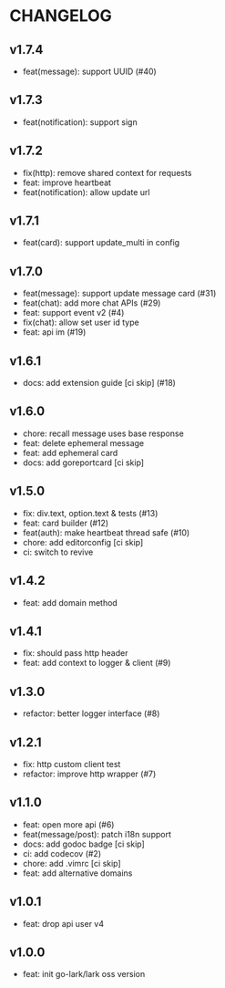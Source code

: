 # CHANGELOG

## v1.7.4

- feat(message): support UUID (#40)

## v1.7.3

- feat(notification): support sign

## v1.7.2

- fix(http): remove shared context for requests
- feat: improve heartbeat
- feat(notification): allow update url

## v1.7.1

- feat(card): support update_multi in config

## v1.7.0

- feat(message): support update message card (#31)
- feat(chat): add more chat APIs (#29)
- feat: support event v2 (#4)
- fix(chat): allow set user id type
- feat: api im (#19)

## v1.6.1

- docs: add extension guide [ci skip] (#18)

## v1.6.0

- chore: recall message uses base response
- feat: delete ephemeral message
- feat: add ephemeral card
- docs: add goreportcard [ci skip]

## v1.5.0

- fix: div.text, option.text & tests (#13)
- feat: card builder (#12)
- feat(auth): make heartbeat thread safe (#10)
- chore: add editorconfig [ci skip]
- ci: switch to revive

## v1.4.2

- feat: add domain method

## v1.4.1

- fix: should pass http header
- feat: add context to logger & client (#9)

## v1.3.0

- refactor: better logger interface (#8)

## v1.2.1

- fix: http custom client test
- refactor: improve http wrapper (#7)

## v1.1.0

- feat: open more api (#6)
- feat(message/post): patch i18n support
- docs: add godoc badge [ci skip]
- ci: add codecov (#2)
- chore: add .vimrc [ci skip]
- feat: add alternative domains

## v1.0.1

- feat: drop api user v4

## v1.0.0

- feat: init go-lark/lark oss version
